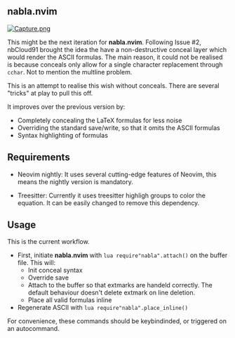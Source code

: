 nabla.nvim
-----------

[![Capture.png](https://i.postimg.cc/pTK8w7fR/Capture.png)](https://postimg.cc/MMKvR93F)

This might be the next iteration for **nabla.nvim**. Following Issue #2, nbCloud91 brought the idea the have a non-destructive conceal layer which would render the ASCII formulas. The main reason, it could not be realised is because conceals only allow for a single character replacement through `cchar`. Not to mention the multline problem.

This is an attempt to realise this wish without conceals. There are several "tricks" at play to pull this off.

It improves over the previous version by:

  * Completely concealing the LaTeX formulas for less noise
  * Overriding the standard save/write, so that it omits the ASCII formulas
  * Syntax highlighting of formulas

Requirements
------------

* Neovim nightly: It uses several cutting-edge features of Neovim, this means the nightly version is mandatory.

* Treesitter: Currently it uses treesitter highligh groups to color the equation. It can be easily changed to remove this dependency.

Usage
-----

This is the current workflow.

  * First, initiate **nabla.nvim** with `lua require"nabla".attach()` on the buffer file. This will:
    * Init conceal syntax
    * Override save
    * Attach to the buffer so that extmarks are handeld correctly. The default behaviour doesn't delete extmark on line deletion.
    * Place all valid formulas inline
  * Regenerate ASCII with `lua require"nabla".place_inline()`

For convenience, these commands should be keybindinded, or triggered on an autocommand.
